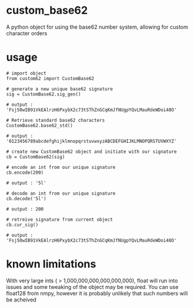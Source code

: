 # custom_base62
A python object for using the base62 number system, allowing for custom character orders 

# usage

```python3
# import object
from custom62 import CustomBase62

# generate a new unique base62 signature
sig = CustomBase62.sig_gen()

# output : 'Fsj50wIB91VkEAlrzH6PxybX2c73tSThZnGCqKmJfNUgpYQvLMauRdeWDoi48O'

# Retrieve standard base62 characters
CustomBase62.base62_std()

# output : '0123456789abcdefghijklmnopqrstuvwxyzABCDEFGHIJKLMNOPQRSTUVWXYZ'

# create new CustomBase62 object and initiate with our signature
cb = CustomBase62(sig)

# encode an int from our unique signature
cb.encode(200)

# output : '5l'

# decode an int from our unique signature
cb.decode('5l')

# output : 200

# retreive signature from current object
cb.cur_sig()

# output : 'Fsj50wIB91VkEAlrzH6PxybX2c73tSThZnGCqKmJfNUgpYQvLMauRdeWDoi48O'
```

# known limitations
With very large ints ( > 1,000,000,000,000,000,000), float will run into issues and some tweaking of the object may be required. You can use float128 from nmpy, however it is probably unlikely that such numbers will be acheived
